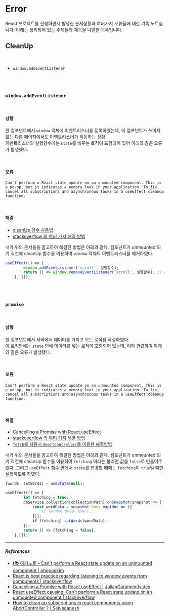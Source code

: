 # Error
React 프로젝트를 진행하면서 발생한 문제상황과 여러가지 오류들에 대한 기록 노트입니다. 아래는 정리되어 있는 주제들의 제목을 나열한 목록입니다.

## CleanUp

<br />

- `window.addEventListener`

<br /><br />

### `window.addEventListener`

<br />

#### 상황

한 컴포넌트에서 `window` 객체에 이벤트리스너를 등록하였는데, 이 컴포넌트가 쓰이지 않는 다른 페이지에서도 이벤트리스너가 작동하는 상황. <br />
이벤트리스너의 실행함수에는 `state`를 바꾸는 로직이 포함되어 있어 아래와 같은 오류가 발생했다. 

<br />

#### 오류

```text
Can't perform a React state update on an unmounted component. This is a no-op, but it indicates a memory leak in your application. To fix, cancel all subscriptions and asynchronous tasks in a useEffect cleanup function.
```

<br />

#### 해결

- [cleanUp 함수 사용법](https://velog.io/@ohgoodkim/-%EC%97%90%EB%9F%AC%EB%85%B8%ED%8A%B8-Cant-perform-a-React-state-update-on-an-unmounted-component) <br />
- [stackoverflow 의 여러 가지 해결 방법](https://stackoverflow.com/questions/32896624/react-js-best-practice-regarding-listening-to-window-events-from-components) <br />

내가 위의 문서들을 참고하여 해결한 방법은 아래와 같다. 컴포넌트가 unmounted 되기 직전에 cleanUp 함수를 이용하여 `window` 객체의 이벤트리스너를 제거하였다.

```jsx
useEffect(() => {
        window.addEventListener('scroll', 실행함수);
        return () => window.removeEventListener('scroll', 실행함수); // cleanUp 함수 사용
    }, []);
```

<br /><br />

### `promise`

<br />

#### 상황

한 컴포넌트에서 서버에서 데이터를 가지고 오는 로직을 작성하였다.  <br />
이 로직안에는 `state` 안에 데이터를 넣는 로직이 포함되어 있는데, 이와 관련하여 아래와 같은 오류가 발생했다. 

<br />

#### 오류

```text
Can't perform a React state update on an unmounted component. This is a no-op, but it indicates a memory leak in your application. To fix, cancel all subscriptions and asynchronous tasks in a useEffect cleanup function.
```

<br />

#### 해결

- [Cancelling a Promise with React.useEffect](https://juliangaramendy.dev/use-promise-subscription/) <br />
- [stackoverflow 의 여러 가지 해결 방법](https://stackoverflow.com/questions/54954385/react-useeffect-causing-cant-perform-a-react-state-update-on-an-unmounted-comp) <br />
- [`fetch`를 사용시 `AbortController`를 이용한 해결방법](https://medium.com/@selvaganesh93/how-to-clean-up-subscriptions-in-react-components-using-abortcontroller-72335f19b6f7) <br />

내가 위의 문서들을 참고하여 해결한 방법은 아래와 같다. 컴포넌트가 unmounted 되기 직전에 cleanUp 함수를 이용하여 `fetching` 이라는 불리언 값을 `false`로 만들어주었다. 그리고 `useEffect` 함수 안에서 `state`를 변경할 때에는 `fetching`이 `true`일 때만 실행하도록 하였다.

```jsx
[words, setWords] = useState(null);

useEffect(() => {
        let fetching = true;
        dbService.collection(collectionPath).onSnapshot(snapshot => {
            const wordData = snapshot.docs.map(doc => ({
                // 서버에서 받아온 데이터 ...
            }));
            if (fetching) setWords(wordData); 
        });
        return () => {fetching = false};
    },[]);
```

***
#### _References_
- [❗️📚 에러노트 - Can't perform a React state update on an unmounted component | ohgoodkim](https://velog.io/@ohgoodkim/-%EC%97%90%EB%9F%AC%EB%85%B8%ED%8A%B8-Cant-perform-a-React-state-update-on-an-unmounted-component) <br />
- [React.js best practice regarding listening to window events from components | stackoverflow](https://stackoverflow.com/questions/32896624/react-js-best-practice-regarding-listening-to-window-events-from-components) <br />
- [Cancelling a Promise with React.useEffect | Julian​Garamendy​.dev](https://juliangaramendy.dev/use-promise-subscription/) <br />
- [React useEffect causing: Can't perform a React state update on an unmounted component | stackoverflow](https://stackoverflow.com/questions/54954385/react-useeffect-causing-cant-perform-a-react-state-update-on-an-unmounted-comp) <br />
- [How to clean up subscriptions in react components using AbortController ? | Selvaganesh](https://medium.com/@selvaganesh93/how-to-clean-up-subscriptions-in-react-components-using-abortcontroller-72335f19b6f7)